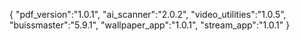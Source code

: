 {
  "pdf_version":"1.0.1",
  "ai_scanner":"2.0.2",
  "video_utilities":"1.0.5",
  "buissmaster":"5.9.1",
  "wallpaper_app":"1.0.1",
  "stream_app":"1.0.1"
}
